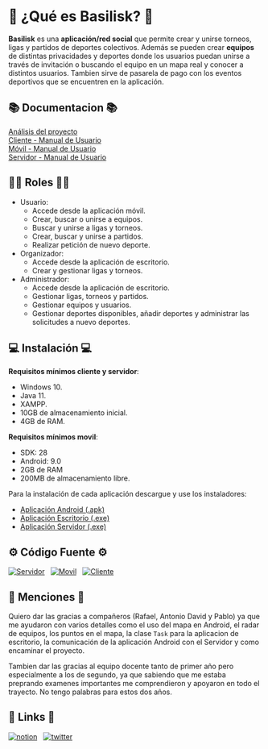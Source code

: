 
# 🐍 ¿Qué es Basilisk? 🐍

**Basilisk** es una **aplicación/red social** que permite crear y unirse torneos, ligas y partidos de deportes colectivos. Además se pueden crear **equipos** de distintas privacidades y deportes donde los usuarios puedan unirse a través de invitación o buscando el equipo en un mapa real y conocer a distintos usuarios. Tambien sirve de pasarela de pago con los eventos deportivos que se encuentren en la aplicación.




## 📚 Documentacion 📚
[Análisis del proyecto](https://github.com/MiguelDAD/PI-Basilisk/blob/main/Documentacion/Analisis%20del%20proyecto.pdf)\
[Cliente - Manual de Usuario](https://github.com/MiguelDAD/PI-Basilisk/blob/main/Documentacion/Manual%20de%20Usuario%20-%20Cliente.pdf)\
[Móvil - Manual de Usuario](https://github.com/MiguelDAD/PI-Basilisk/blob/main/Documentacion/Manual%20de%20Usuario%20-%20Movil.pdf)\
[Servidor - Manual de Usuario](https://github.com/MiguelDAD/PI-Basilisk/blob/main/Documentacion/Manual%20de%20Usuario%20-%20Servidor.pdf)



## 👨‍💻 Roles 👩‍💻
- Usuario: 
    - Accede desde la aplicación móvil.
    - Crear, buscar o unirse a equipos.
    - Buscar y unirse a ligas y torneos.
    - Crear, buscar y unirse a partidos.
    - Realizar petición de nuevo deporte.
- Organizador:
    - Accede desde la aplicación de escritorio.
    - Crear y gestionar ligas y torneos.
- Administrador:
    - Accede desde la aplicación de escritorio.
    - Gestionar ligas, torneos y partidos.
    - Gestionar equipos y usuarios.
    - Gestionar deportes disponibles, añadir deportes y administrar las solicitudes a nuevo deportes.
## 💻 Instalación 💻

**Requisitos mínimos cliente y servidor**:
- Windows 10.
- Java 11.
- XAMPP.
- 10GB de almacenamiento inicial.
- 4GB de RAM.

**Requisitos mínimos movil**:
- SDK: 28
- Android: 9.0
- 2GB de RAM
- 200MB de almacenamiento libre.


Para la instalación de cada aplicación descargue y use los instaladores:

 - [Aplicación Android (.apk)](https://github.com/MiguelDAD/PI-Basilisk/blob/main/Instalacion/Instalador-Basilisk-Android.apk)
 - [Aplicación Escritorio (.exe)](https://github.com/MiguelDAD/PI-Basilisk/blob/main/Instalacion/Instalador-Basilisk-Cliente.exe)
 - [Aplicación Servidor (.exe)](https://github.com/MiguelDAD/PI-Basilisk/blob/main/Instalacion/Instalador-Basilisk-Servidor.exe)


## ⚙ Código Fuente ⚙
[![Servidor](https://img.shields.io/badge/Servidor-green?style=for-the-badge&logo=pcgamingwiki&logoColor=grey)](https://github.com/MiguelDAD/PI-Server) &nbsp;
[![Movil](https://img.shields.io/badge/Movil-blue?style=for-the-badge&logo=android)](https://github.com/MiguelDAD/PI-Movil) &nbsp;
[![Cliente](https://img.shields.io/badge/Cliente-purple?style=for-the-badge&logo=amazonec2)](https://github.com/MiguelDAD/PI-Escritorio)

## 💌 Menciones 💌

Quiero dar las gracias a compañeros (Rafael, Antonio David y Pablo) ya que me ayudaron con varios detalles como el uso del mapa en Android, el radar de equipos, los puntos en el mapa, la clase `Task` para la aplicacion de escritorio, la comunicación de la aplicación Android con el Servidor y como encaminar el proyecto.

Tambien dar las gracias al equipo docente tanto de primer año pero especialmente a los de segundo, ya que sabiendo que me estaba preprando examenes importantes me comprendieron y apoyaron en todo el trayecto. No tengo palabras para estos dos años.



## 🔗 Links 🔗
[![notion](https://img.shields.io/badge/Notion-black?style=for-the-badge&logo=notion)](https://katherineoelsner.com/)  &nbsp;
[![twitter](https://img.shields.io/badge/twitter-1DA1F2?style=for-the-badge&logo=twitter&logoColor=white)](https://twitter.com/migueldaad)

